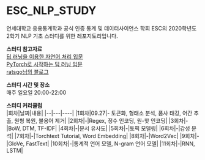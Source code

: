 # ESC_NLP_STUDY

연세대학교 응용통계학과 공식 인증 통계 및 데이터사이언스 학회 ESC의 2020학년도 2학기 NLP 기초 스터디를 위한 레포지토리입니다.

**스터디 참고자료**  
[딥 러닝을 이용한 자연어 처리 입문](https://wikidocs.net/book/2155)  
[PyTorch로 시작하는 딥 러닝 입문](https://wikidocs.net/book/2788)  
[ratsgo님의 블로그](https://ratsgo.github.io)  

**스터디 시간 및 장소**  
매주 일요일 20:00-22:00

**스터디 커리큘럼**  
|회차|날짜|내용|
|--|---|----|
|1회차|09.27|- 토큰화, 형태소 분석, 품사 태깅, 어간 추출, 원형 복원, 불용어 제거|
|2회차|-|Regex, 정수 인코딩, 원-핫 인코딩|
|3회차|-|BoW, DTM, TF-IDF|
|4회차|-|문서 유사도|
|5회차|-|토픽 모델링|
|6회차|-|감성 분석|
|7회차|-|Torchtext Tutorial, Word Embedding|
|8회차|-|Word2Vec|
|9회차|-|GloVe, FastText|
|10회차|-|통계적 언어 모델, N-gram 언어 모델|
|11회차|-|RNN, LSTM|